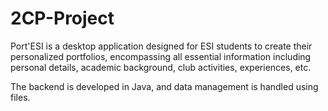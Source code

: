 # 2CP-Project


Port'ESI is a desktop application designed for ESI students to create their personalized portfolios, encompassing all essential information including personal details, academic background, club activities, experiences, etc.

The backend is developed in Java, and data management is handled using files.




